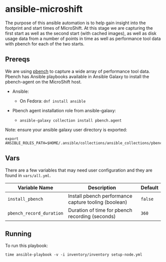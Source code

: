 # ansible-microshift

The purpose of this ansible automation is to help gain insight into the footprint and start times of MicroShift.
At this stage we are capturing the first start as well as the second start (with cached images), as well as disk
usage data from a number of points in time as well as performance tool data with pbench for each of the two starts.

## Prereqs

We are using [pbench](https://github.com/distributed-system-analysis/pbench) to capture a wide array of performance tool data.
Pbench has Ansible playbooks available in Ansible Galaxy to install the pbench-agent on the MicroShift host.

- Ansible:
  - On Fedora: `dnf install ansible`

- Pbench agent installation role from ansible-galaxy:
  - `ansible-galaxy collection install pbench.agent`

Note: ensure your ansible galaxy user directory is exported:
```
export ANSIBLE_ROLES_PATH=$HOME/.ansible/collections/ansible_collections/pbench/agent/roles:$ANSIBLE_ROLES_PATH
```

## Vars

There are a few variables that may need user configuration and they are found in `vars/all.yml`.

| Variable Name  | Description | Default |
| -------------- | ----------- | ------- |
| `install_pbench` | Install pbench performance capture tooling (boolean) | `false` |
| `pbench_record_duration` | Duration of time for pbench recording (seconds) | `360` |

## Running

To run this playbook:
```
time ansible-playbook -v -i inventory/inventory setup-node.yml
```
